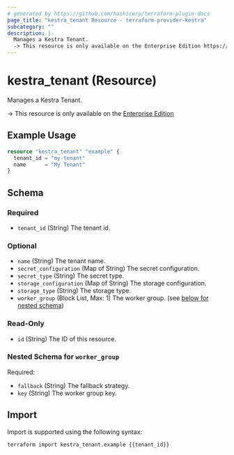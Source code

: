 ```yaml
---
# generated by https://github.com/hashicorp/terraform-plugin-docs
page_title: "kestra_tenant Resource - terraform-provider-kestra"
subcategory: ""
description: |-
  Manages a Kestra Tenant.
  -> This resource is only available on the Enterprise Edition https://kestra.io/enterprise
---
```


# kestra_tenant (Resource)

Manages a Kestra Tenant.

-> This resource is only available on the [Enterprise Edition](https://kestra.io/enterprise)

## Example Usage

```terraform
resource "kestra_tenant" "example" {
  tenant_id = "my-tenant"
  name      = "My Tenant"
}
```

<!-- schema generated by tfplugindocs -->
## Schema

### Required

- `tenant_id` (String) The tenant id.

### Optional

- `name` (String) The tenant name.
- `secret_configuration` (Map of String) The secret configuration.
- `secret_type` (String) The secret type.
- `storage_configuration` (Map of String) The storage configuration.
- `storage_type` (String) The storage type.
- `worker_group` (Block List, Max: 1) The worker group. (see [below for nested schema](#nestedblock--worker_group))

### Read-Only

- `id` (String) The ID of this resource.

<a id="nestedblock--worker_group"></a>
### Nested Schema for `worker_group`

Required:

- `fallback` (String) The fallback strategy.
- `key` (String) The worker group key.

## Import

Import is supported using the following syntax:

```shell
terraform import kestra_tenant.example {{tenant_id}}
```
